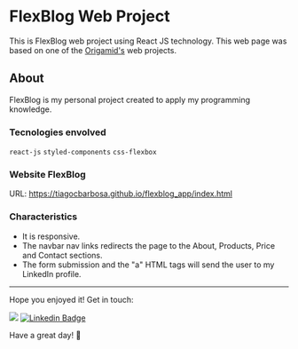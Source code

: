 # FlexBlog Web Project

This is FlexBlog web project using React JS technology. This web page was based on one of the [Origamid's](https://www.origamid.com/) web projects.

## About
FlexBlog is my personal project created to apply my programming knowledge.

### Tecnologies envolved
`react-js` `styled-components` `css-flexbox`

### Website FlexBlog
URL: https://tiagocbarbosa.github.io/flexblog_app/index.html

### Characteristics
* It is responsive.
* The navbar nav links redirects the page to the About, Products, Price and Contact sections.
* The form submission and the "a" HTML tags will send the user to my LinkedIn profile.

------

Hope you enjoyed it! Get in touch:

<a href="mailto:tiagocastrobarbosa@gmail.com" title="Email to tiagocastrobarbosa@gmail.com"><img src="https://img.shields.io/badge/%40-email-informational"></a>
[![Linkedin Badge](https://img.shields.io/badge/-LinkedIn-blue?style=flat-square&logo=Linkedin&logoColor=white&link=https://www.linkedin.com/in/tiagocastrobarbosa/)](https://www.linkedin.com/in/tiagocastrobarbosa/)

Have a great day! 👋
